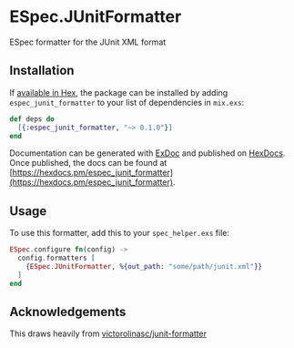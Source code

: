 # ESpec.JUnitFormatter

ESpec formatter for the JUnit XML format

## Installation

If [available in Hex](https://hex.pm/docs/publish), the package can be installed
by adding `espec_junit_formatter` to your list of dependencies in `mix.exs`:

```elixir
def deps do
  [{:espec_junit_formatter, "~> 0.1.0"}]
end
```

Documentation can be generated with [ExDoc](https://github.com/elixir-lang/ex_doc)
and published on [HexDocs](https://hexdocs.pm). Once published, the docs can
be found at [https://hexdocs.pm/espec_junit_formatter](https://hexdocs.pm/espec_junit_formatter).

## Usage

To use this formatter, add this to your `spec_helper.exs` file:

```elixir
ESpec.configure fn(config) ->
  config.formatters [
    {ESpec.JUnitFormatter, %{out_path: "some/path/junit.xml"}}
  ]
end

```

## Acknowledgements

This draws heavily from [victorolinasc/junit-formatter](https://github.com/victorolinasc/junit-formatter)
